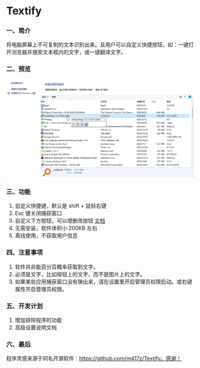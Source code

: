﻿# Textify

### 一、简介
将电脑屏幕上不可复制的文本识别出来。且用户可以自定义快捷按钮，如：一键打开浏览器并搜索文本框内的文字，或一键翻译文字。 

### 二、预览
![截图](screenshort/s1.png)

### 三、功能
1. 自定义快捷键，默认是 shift + 鼠标右键
2. Esc 键关闭捕获窗口
3. 自定义下方按钮，可以增删改按钮 [文档](https://github.com/Hunlongyu/Textify/wiki/%E8%87%AA%E5%AE%9A%E4%B9%89%E6%8C%89%E9%92%AE)
4. 无需安装，软件体积小 200KB 左右
5. 离线使用，不获取用户信息


### 四、注意事项
1. 软件并非能百分百概率获取到文字。
2. 必须是文字，比如按钮上的文字，而不是图片上的文字。
3. 如果某些应用捕获窗口没有弹出来，请在设置里开启管理员权限启动。或右键属性开启管理员权限。

### 五、开发计划
1. 增加排除程序的功能
2. 高级设置说明文档

### 六、最后
程序灵感来源于同名开源软件：https://github.com/m417z/Textify。感谢！
